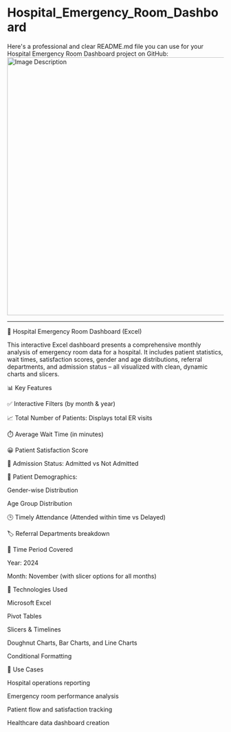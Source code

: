 # Hospital_Emergency_Room_Dashboard
Here's a professional and clear README.md file you can use for your Hospital Emergency Room Dashboard project on GitHub:
<img src="https://github.com/SatishDhawale/Hospital_Emergency_Room_Dashboard/blob/4ed886d2946467c75855e21291b18d07011c7189/Hospital%20Dashboard%20Final%20.jpg" alt="Image Description" width="600">


---

🏥 Hospital Emergency Room Dashboard (Excel)

This interactive Excel dashboard presents a comprehensive monthly analysis of emergency room data for a hospital. It includes patient statistics, wait times, satisfaction scores, gender and age distributions, referral departments, and admission status – all visualized with clean, dynamic charts and slicers.

📊 Key Features

✅ Interactive Filters (by month & year)

📈 Total Number of Patients: Displays total ER visits

⏱️ Average Wait Time (in minutes)

😀 Patient Satisfaction Score

🏥 Admission Status: Admitted vs Not Admitted

👥 Patient Demographics:

Gender-wise Distribution

Age Group Distribution


🕒 Timely Attendance (Attended within time vs Delayed)

🏷️ Referral Departments breakdown


📅 Time Period Covered

Year: 2024

Month: November (with slicer options for all months)


📌 Technologies Used

Microsoft Excel

Pivot Tables

Slicers & Timelines

Doughnut Charts, Bar Charts, and Line Charts

Conditional Formatting


🧩 Use Cases

Hospital operations reporting

Emergency room performance analysis

Patient flow and satisfaction tracking

Healthcare data dashboard creation

